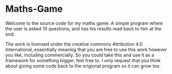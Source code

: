 # Maths-Game
Welcome to the source code for my maths game. A simple program where the user
is asked 10 questions, and has his results read back to him at the end.

The work is licensed under the creative commons Attribution 4.0 International, 
essentially meaning that you are free to use this work however you like, including 
commercially. So you could take this and use it as a framework for something bigger, 
feel free to. I only request that you think about giving some code back to the origional 
program so it can grow too. 
